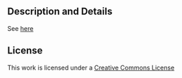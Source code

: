## Description and Details
See [here](http://matarz.github.com/Tiny_Timer/)


## License
This work is licensed under a [Creative Commons License](http://creativecommons.org/licenses/by/3.0/)